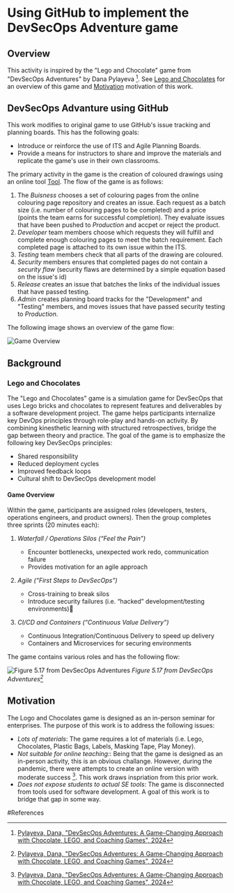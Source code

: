 # Using GitHub to implement the DevSecOps Adventure game

## Overview
This activity is inspired by the "Lego and Chocolate" game from "DevSecOps Adventures" by Dana Pylayeva [^pylayeva]. See [Lego and Chocolates](#Lego-and-Chocolates) for an overview of this game and [Motivation](#Motivation) motivation of this work.

## DevSecOps Advanture using GitHub
This work modifies to original game to use GitHub's issue tracking and planning boards. This has the following goals:
* Introduce or reinforce the use of ITS and Agile Planning Boards.
* Provide a means for instructors to share and improve the materials and replicate the game's use in their own classrooms.

The primary activity in the game is the creation of coloured drawings using an online tool [Tool](ToolURL). The flow of the game is as follows:
1. The *Buisness* chooses a set of colouring pages from the online colouring page repository and creates an issue. Each request as a batch size (i.e. number of colouring pages to be completed) and a price (points the team earns for successful completion). They evaluate issues that have been pushed to _Production_ and accpet or reject the product.
2. *Developer* team members choose which requests they will fulfill and complete enough colouring pages to meet the batch requirement. Each completed page is attached to its own issue within the ITS.
3. *Testing* team members check that all parts of the drawing are coloured.
4. *Security* members ensures that completed pages do not contain a _security flaw_ (security flaws are determined by a simple equation based on the issue's id)
5. *Release* creates an issue that batches the links of the individual issues that have passed testing.
6. *Admin* creates planning board tracks for the "Development" and "Testing" members, and moves issues that have passed security testing to _Production_.

The following image shows an overview of the game flow:

![Game Overview](https://github.com/user-attachments/assets/0d33d8f1-53f4-4fc0-bcac-dde469daf078)

## Background
### Lego and Chocolates
The "Lego and Chocolates" game is a simulation game for DevSecOps that uses Lego bricks and chocolates to represent features and deliverables by a software development project. The game helps participants internalize key DevOps principles through role-play and hands-on activity. By combining kinesthetic learning with structured retrospectives, bridge the gap between theory and practice. The goal of the game is to emphasize the following key DevSecOps principles:
   * Shared responsibility
   * Reduced deployment cycles
   * Improved feedback loops
   * Cultural shift to DevSecOps development model

#### Game Overview
Within the game, participants are assigned roles (developers, testers, operations engineers, and product owners). Then the group completes three sprints (20 minutes each):

1. *Waterfall / Operations Silos (“Feel the Pain”)*
    - Encounter bottlenecks, unexpected work redo, communication failure
    - Provides motivation for an agile approach

1. *Agile (“First Steps to DevSecOps”)*
    - Cross-training to break silos
    - Introduce security failures (i.e. “hacked” development/testing environments)

1. *CI/CD and Containers (“Continuous Value Delivery”)*
    - Continuous Integration/Continuous Delivery to speed up delivery 
    - Containers and Microservices for securing environments

The game contains various roles and has the following flow:

![Figure 5.17 from DevSecOps Adventures](https://github.com/user-attachments/assets/80cddaf7-8914-410c-84d6-75460353fe7d)
*Figure 5.17 from DevSecOps Adventures[^pylayeva]*

## Motivation
The Logo and Chocolates game is designed as an in-person seminar for enterprises. The purpose of this work is to address the following issues:
* *Lots of materials*: The game requires a lot of materials (i.e. Lego, Chocolates, Plastic Bags, Labels, Masking Tape, Play Money).
* *Not suitable for online teaching:*: Being that the game is designed as an in-person activity, this is an obvious challange. However, during the pandemic, there were attempts to create an online version with moderate success [^pylayeva]. This work draws inspriation from this prior work.
* *Does not expose students to actual SE tools:* The game is disconnected from tools used for software development. A goal of this work is to bridge that gap in some way.

#References
[^pylayeva]: [Pylayeva, Dana, "DevSecOps Adventures:
A Game-Changing Approach with Chocolate, LEGO, and Coaching Games", 2024](https://doi.org/10.1007/979-8-8688-0397-0)


